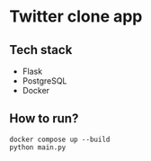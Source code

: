 # Twitter clone app
 
## Tech stack
 
- Flask
- PostgreSQL
- Docker
 
## How to run?
 
```
docker compose up --build
python main.py
```
